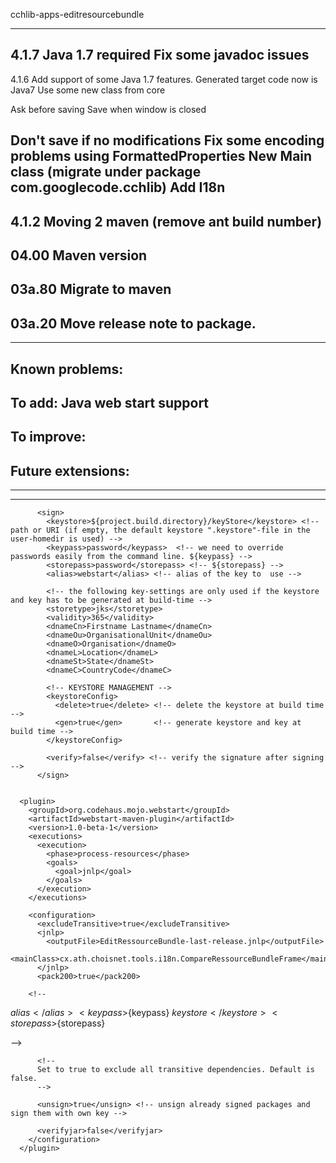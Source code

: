 cchlib-apps-editresourcebundle

---------------------------------------------------------------------
4.1.7
  Java 1.7 required
  Fix some javadoc issues
---------------------------------------------------------------------
4.1.6
  Add support of some Java 1.7 features.
  Generated target code now is Java7
  Use some new class from core

  Ask before saving
  Save when window is closed

  Don't save if no modifications
  Fix some encoding problems using FormattedProperties
  New Main class (migrate under package com.googlecode.cchlib)
  Add I18n
---------------------------------------------------------------------
4.1.2
  Moving 2 maven (remove ant build number)
---------------------------------------------------------------------
04.00 Maven version
---------------------------------------------------------------------
03a.80
  Migrate to maven
---------------------------------------------------------------------
03a.20
  Move release note to package.
---------------------------------------------------------------------

---------------------------------------------------------------------
Known problems:
---------------------------------------------------------------------
To add:
  Java web start support
---------------------------------------------------------------------
To improve:
---------------------------------------------------------------------
Future extensions:
---------------------------------------------------------------------
---------------------------------------------------------------------
---------------------------------------------------------------------
          <sign>
            <keystore>${project.build.directory}/keyStore</keystore> <!-- path or URI (if empty, the default keystore ".keystore"-file in the user-homedir is used) -->
            <keypass>password</keypass>  <!-- we need to override passwords easily from the command line. ${keypass} -->
            <storepass>password</storepass> <!-- ${storepass} -->
            <alias>webstart</alias> <!-- alias of the key to  use -->

            <!-- the following key-settings are only used if the keystore and key has to be generated at build-time -->
            <storetype>jks</storetype>
            <validity>365</validity>
            <dnameCn>Firstname Lastname</dnameCn>
            <dnameOu>OrganisationalUnit</dnameOu>
            <dnameO>Organisation</dnameO>
            <dnameL>Location</dnameL>
            <dnameSt>State</dnameSt>
            <dnameC>CountryCode</dnameC>

            <!-- KEYSTORE MANAGEMENT -->
            <keystoreConfig>
              <delete>true</delete> <!-- delete the keystore at build time -->
              <gen>true</gen>       <!-- generate keystore and key at build time -->
            </keystoreConfig>

            <verify>false</verify> <!-- verify the signature after signing -->
          </sign>


      <plugin>
        <groupId>org.codehaus.mojo.webstart</groupId>
        <artifactId>webstart-maven-plugin</artifactId>
        <version>1.0-beta-1</version>
        <executions>
          <execution>
            <phase>process-resources</phase>
            <goals>
              <goal>jnlp</goal>
            </goals>
          </execution>
        </executions>

        <configuration>
          <excludeTransitive>true</excludeTransitive>
          <jnlp>
            <outputFile>EditRessourceBundle-last-release.jnlp</outputFile>
            <mainClass>cx.ath.choisnet.tools.i18n.CompareRessourceBundleFrame</mainClass>
          </jnlp>
          <pack200>true</pack200>
<!--
           <sign>
            <keystore>keystore</keystore>
            <alias>test</alias>
            <keypass>m2m2m2</keypass>
            <storepass>m2m2m2</storepass>
          </sign>
-->
        <!--
  <alias>${alias}</alias>
<keypass>${keypass}</keypass>
<keystore>${keystore}</keystore>
<storepass>${storepass}</storepass>

-->
<!--
          <outputDirectoryName>webstart</outputDirectoryName>
-->
          <!--
          Set to true to exclude all transitive dependencies. Default is false.
          -->
<!--
          <excludeTransitive>false</excludeTransitive>
-->
<!--
          <jnlpFiles>
            <jnlpFile>
              <templateFilename>jnlpTemplate.vm</templateFilename>
              <outputFilename>launch1.jnlp</outputFilename> <!- - when there's only one jnlpFile, can be optioanl and defaults to launch.jnlp - ->
 ???????????  <inputTemplate>jnlp/template.vm</inputTemplate- ->
???????????<outputFile>test.jnlp</outputFile>
???????????<mainClass>org.codehaus.mojo.webstart.test.Test</mainClass>
              <jarResources>
                <jarResource>
                  <groupId>org.codehaus.mojo.webstart.it003</groupId>
                  <artifactId>hello-world</artifactId>
                  <version>1.0</version>
                  <mainClass>cx.ath.choisnet.tools.i18n.CompareRessourceBundleFrame</mainClass>
                </jarResource>
              </jarResources>
            </jnlpFile>
          </jnlpFiles>
-->

          <unsign>true</unsign> <!-- unsign already signed packages and sign them with own key -->

          <verifyjar>false</verifyjar>
        </configuration>
      </plugin>
